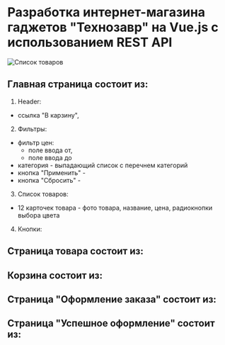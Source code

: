 # Разработка интернет-магазина гаджетов "Технозавр" на Vue.js с использованием REST API

![Список товаров](https://user-images.githubusercontent.com/106194295/208992706-30e2aded-bfec-44f1-8125-16579b163c50.jpg)

## Главная страница состоит из:

1. Header:
  - ссылка "В карзину", 
2. Фильтры:
  - фильтр цен:
    - поле ввода от,
    - поле ввода до
  - категория - выпадающий список с перечнем категорий
  - кнопка "Применить" - 
  - кнопка "Сбросить" - 

3. Список товаров:
  - 12 карточек товара - фото товара, название, цена, радиокнопки выбора цвета
4. Кнопки:

## Страница товара состоит из:

## Корзина состоит из:

## Страница "Оформление заказа" состоит из:

## Страница "Успешное оформление" состоит из:
